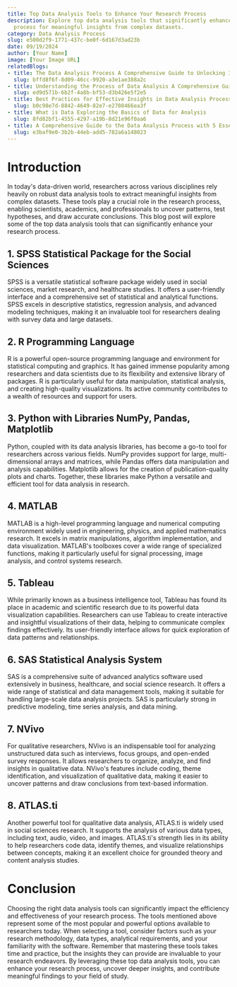 ```yaml
---
title: Top Data Analysis Tools to Enhance Your Research Process
description: Explore top data analysis tools that significantly enhance the research
  process for meaningful insights from complex datasets.
category: Data Analysis Process
slug: e500d2f9-1771-437c-be0f-6d167d3ad23b
date: 09/19/2024
author: [Your Name]
image: [Your Image URL]
relatedBlogs:
- title: The Data Analysis Process A Comprehensive Guide to Unlocking Insights
  slug: bffd8f6f-8d09-46cc-9920-a3e1ae388a2c
- title: Understanding the Process of Data Analysis A Comprehensive Guide
  slug: ed9d571b-6b2f-4a8b-bf53-d3b426e5f2e5
- title: Best Practices for Effective Insights in Data Analysis Process
  slug: b0c98e7d-8842-4649-82e7-e2708466ea3f
- title: What is Data Exploring the Basics of Data for Analysis
  slug: 8fd82bf1-4555-4297-a19b-8d21e96f0aa6
- title: A Comprehensive Guide to the Data Analysis Process with 5 Essential Steps
  slug: e3baf9e0-3b2b-44eb-add5-782a6a148023
---
```


# Introduction

In today's data-driven world, researchers across various disciplines rely heavily on robust data analysis tools to extract meaningful insights from complex datasets. These tools play a crucial role in the research process, enabling scientists, academics, and professionals to uncover patterns, test hypotheses, and draw accurate conclusions. This blog post will explore some of the top data analysis tools that can significantly enhance your research process.

## 1. SPSS Statistical Package for the Social Sciences

SPSS is a versatile statistical software package widely used in social sciences, market research, and healthcare studies. It offers a user-friendly interface and a comprehensive set of statistical and analytical functions. SPSS excels in descriptive statistics, regression analysis, and advanced modeling techniques, making it an invaluable tool for researchers dealing with survey data and large datasets.

## 2. R Programming Language

R is a powerful open-source programming language and environment for statistical computing and graphics. It has gained immense popularity among researchers and data scientists due to its flexibility and extensive library of packages. R is particularly useful for data manipulation, statistical analysis, and creating high-quality visualizations. Its active community contributes to a wealth of resources and support for users.

## 3. Python with Libraries NumPy, Pandas, Matplotlib

Python, coupled with its data analysis libraries, has become a go-to tool for researchers across various fields. NumPy provides support for large, multi-dimensional arrays and matrices, while Pandas offers data manipulation and analysis capabilities. Matplotlib allows for the creation of publication-quality plots and charts. Together, these libraries make Python a versatile and efficient tool for data analysis in research.

## 4. MATLAB

MATLAB is a high-level programming language and numerical computing environment widely used in engineering, physics, and applied mathematics research. It excels in matrix manipulations, algorithm implementation, and data visualization. MATLAB's toolboxes cover a wide range of specialized functions, making it particularly useful for signal processing, image analysis, and control systems research.

## 5. Tableau

While primarily known as a business intelligence tool, Tableau has found its place in academic and scientific research due to its powerful data visualization capabilities. Researchers can use Tableau to create interactive and insightful visualizations of their data, helping to communicate complex findings effectively. Its user-friendly interface allows for quick exploration of data patterns and relationships.

## 6. SAS Statistical Analysis System

SAS is a comprehensive suite of advanced analytics software used extensively in business, healthcare, and social science research. It offers a wide range of statistical and data management tools, making it suitable for handling large-scale data analysis projects. SAS is particularly strong in predictive modeling, time series analysis, and data mining.

## 7. NVivo

For qualitative researchers, NVivo is an indispensable tool for analyzing unstructured data such as interviews, focus groups, and open-ended survey responses. It allows researchers to organize, analyze, and find insights in qualitative data. NVivo's features include coding, theme identification, and visualization of qualitative data, making it easier to uncover patterns and draw conclusions from text-based information.

## 8. ATLAS.ti

Another powerful tool for qualitative data analysis, ATLAS.ti is widely used in social sciences research. It supports the analysis of various data types, including text, audio, video, and images. ATLAS.ti's strength lies in its ability to help researchers code data, identify themes, and visualize relationships between concepts, making it an excellent choice for grounded theory and content analysis studies.

# Conclusion

Choosing the right data analysis tools can significantly impact the efficiency and effectiveness of your research process. The tools mentioned above represent some of the most popular and powerful options available to researchers today. When selecting a tool, consider factors such as your research methodology, data types, analytical requirements, and your familiarity with the software. Remember that mastering these tools takes time and practice, but the insights they can provide are invaluable to your research endeavors. By leveraging these top data analysis tools, you can enhance your research process, uncover deeper insights, and contribute meaningful findings to your field of study.
